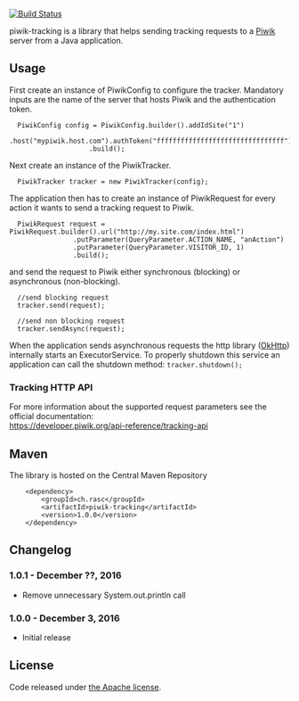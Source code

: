 [![Build Status](https://api.travis-ci.org/ralscha/piwik-tracking.png)](https://travis-ci.org/ralscha/piwik-tracking)

piwik-tracking is a library that helps sending tracking requests to a [Piwik](https://piwik.org/) server 
from a Java application.   


## Usage

First create an instance of PiwikConfig to configure the tracker. Mandatory inputs 
are the name of the server that hosts Piwik and the authentication token. 

```
  PiwikConfig config = PiwikConfig.builder().addIdSite("1")
	    			.host("mypiwik.host.com").authToken("ffffffffffffffffffffffffffffffff")
		     		.build();
```

Next create an instance of the PiwikTracker.
```
  PiwikTracker tracker = new PiwikTracker(config);
```

The application then has to create an instance of PiwikRequest for every action it wants
to send a tracking request to Piwik.
```
  PiwikRequest request = PiwikRequest.builder().url("http://my.site.com/index.html")
		 		.putParameter(QueryParameter.ACTION_NAME, "anAction")
				.putParameter(QueryParameter.VISITOR_ID, 1)
				.build();
```

and send the request to Piwik either synchronous (blocking) or asynchronous (non-blocking). 
```
  //send blocking request
  tracker.send(request);

  //send non blocking request
  tracker.sendAsync(request);
```

When the application sends asynchronous requests the http library ([OkHttp](http://square.github.io/okhttp/)) 
internally starts an ExecutorService. To properly shutdown this service an application can call the 
shutdown method: ```tracker.shutdown();```


### Tracking HTTP API
For more information about the supported request parameters see the official documentation:    
https://developer.piwik.org/api-reference/tracking-api



## Maven

The library is hosted on the Central Maven Repository

```
	<dependency>
		<groupId>ch.rasc</groupId>
		<artifactId>piwik-tracking</artifactId>
		<version>1.0.0</version>
	</dependency>
```

## Changelog

### 1.0.1 - December ??, 2016
  * Remove unnecessary System.out.println call

### 1.0.0 - December 3, 2016
  * Initial release


## License
Code released under [the Apache license](http://www.apache.org/licenses/).
